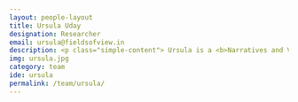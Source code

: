 ```yaml
---
layout: people-layout
title: Ursula Uday
designation: Researcher
email: ursula@fieldsofview.in
description: <p class="simple-content"> Ursula is a <b>Narratives and Visual Designer</b> who holds a Bachelor of Design degree from Srishti Institute of Arts, Design and Technology, Bangalore. You will mostly find her playing tabletop games or reading about mythology or young fiction. </p> <p class="simple-content"> She is passionate about breakthroughs in AR/VR/XR possibilities. She challenges herself to always make her <em> creations, designs & tasks simple to perceive, retain and practice </em> with inclusivity. Her ideologies are circular economy-driven & DIYs. She pursues <b>Game Design</b> and study of <b>Experience & Social Economy</b> to explore dimensions of learning in Education, Community, Health, Family & Financial Planning and Spirituality. Being part of World Oneness Youth Changemaker, Ekam Mithras & learning from the stories of people, she aspires to be a compassionate human coming from a <em> beautiful state of consciousness.</em> </p>
img: ursula.jpg
category: team
ide: ursula
permalink: /team/ursula/
---
```

